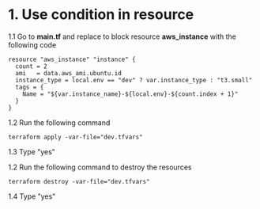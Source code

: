 # 1. Use condition in resource

1.1 Go to **main.tf** and replace to block resource **aws_instance** with the following code
```
resource "aws_instance" "instance" {
  count = 2
  ami   = data.aws_ami.ubuntu.id
  instance_type = local.env == "dev" ? var.instance_type : "t3.small"
  tags = {
    Name = "${var.instance_name}-${local.env}-${count.index + 1}"
  }
}
```

1.2 Run the following command
```
terraform apply -var-file="dev.tfvars"
```
1.3 Type "yes"

1.2 Run the following command to destroy the resources
```
terraform destroy -var-file="dev.tfvars"
```
1.4 Type "yes"